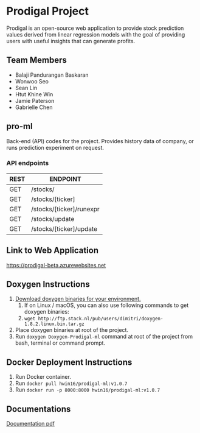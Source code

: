 # Prodigal Project
Prodigal is an open-source web application to provide stock prediction values derived from linear regression models with the goal of providing users with useful insights that can generate profits.

## Team Members
- Balaji Pandurangan Baskaran
- Wonwoo Seo
- Sean Lin
- Htut Khine Win
- Jamie Paterson
- Gabrielle Chen

## pro-ml
Back-end (API) codes for the project. Provides history data of company, or runs prediction experiment on request.

### API endpoints
|REST  | ENDPOINT     | 
|------|--------------|
|GET   | /stocks/     |
|GET   | /stocks/[ticker] | 
|GET   | /stocks/[ticker]/runexpr |
|GET   | /stocks/update |
|GET   | /stocks/[ticker]/update |

## Link to Web Application
https://prodigal-beta.azurewebsites.net

## Doxygen Instructions
1. [Download doxygen binaries for your environment.](http://www.stack.nl/~dimitri/doxygen/download.html)
    1. If on Linux / macOS, you can also use following commands to get doxygen binaries:
    2. ```wget http://ftp.stack.nl/pub/users/dimitri/doxygen-1.8.2.linux.bin.tar.gz```
2. Place doxygen binaries at root of the project.
3. Run ```doxygen Doxygen-Prodigal-ml``` command at root of the project from bash, terminal or command prompt.

## Docker Deployment Instructions
1. Run Docker container.
2. Run ```docker pull hwin16/prodigal-ml:v1.0.7```
3. Run ```docker run -p 8000:8000 hwin16/prodigal-ml:v1.0.7```

## Documentations
[Documentation pdf](prodigal_documentation.pdf)